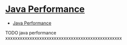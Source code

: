 # [Java Performance](http://tutorials.jenkov.com/java-performance/index.html)

- [Java Performance](#java-performance)











TODO java performance xxxxxxxxxxxxxxxxxxxxxxxxxxxxxxxxxxxxxxxxxxxxxxxx